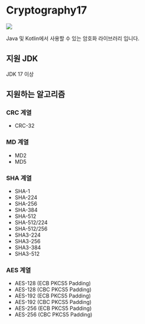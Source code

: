 # Cryptography17
[![](https://jitpack.io/v/retrotv-maven-repo/cryptography17.svg)](https://jitpack.io/#retrotv-maven-repo/cryptography17)

Java 및 Kotlin에서 사용할 수 있는 암호화 라이브러리 입니다.

## 지원 JDK
JDK 17 이상

## 지원하는 알고리즘

### CRC 계열
- CRC-32

### MD 계열
- MD2
- MD5

### SHA 계열
- SHA-1
- SHA-224
- SHA-256
- SHA-384
- SHA-512
- SHA-512/224
- SHA-512/256
- SHA3-224
- SHA3-256
- SHA3-384
- SHA3-512

### AES 계열
- AES-128 (ECB PKCS5 Padding)
- AES-128 (CBC PKCS5 Padding)
- AES-192 (ECB PKCS5 Padding)
- AES-192 (CBC PKCS5 Padding)
- AES-256 (ECB PKCS5 Padding)
- AES-256 (CBC PKCS5 Padding)
